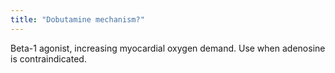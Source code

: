 ```yaml
---
title: "Dobutamine mechanism?"
---
```

Beta-1 agonist, increasing myocardial oxygen demand. Use when adenosine is contraindicated.

